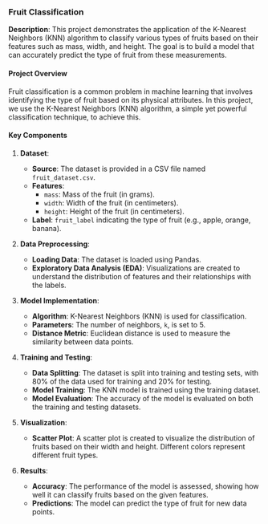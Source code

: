 ### Fruit Classification

**Description**: This project demonstrates the application of the K-Nearest Neighbors (KNN) algorithm to classify various types of fruits based on their features such as mass, width, and height. The goal is to build a model that can accurately predict the type of fruit from these measurements.

#### Project Overview

Fruit classification is a common problem in machine learning that involves identifying the type of fruit based on its physical attributes. In this project, we use the K-Nearest Neighbors (KNN) algorithm, a simple yet powerful classification technique, to achieve this.

#### Key Components

1. **Dataset**:
   - **Source**: The dataset is provided in a CSV file named `fruit_dataset.csv`.
   - **Features**: 
     - `mass`: Mass of the fruit (in grams).
     - `width`: Width of the fruit (in centimeters).
     - `height`: Height of the fruit (in centimeters).
   - **Label**: `fruit_label` indicating the type of fruit (e.g., apple, orange, banana).

2. **Data Preprocessing**:
   - **Loading Data**: The dataset is loaded using Pandas.
   - **Exploratory Data Analysis (EDA)**: Visualizations are created to understand the distribution of features and their relationships with the labels.

3. **Model Implementation**:
   - **Algorithm**: K-Nearest Neighbors (KNN) is used for classification.
   - **Parameters**: The number of neighbors, `k`, is set to 5.
   - **Distance Metric**: Euclidean distance is used to measure the similarity between data points.

4. **Training and Testing**:
   - **Data Splitting**: The dataset is split into training and testing sets, with 80% of the data used for training and 20% for testing.
   - **Model Training**: The KNN model is trained using the training dataset.
   - **Model Evaluation**: The accuracy of the model is evaluated on both the training and testing datasets.

5. **Visualization**:
   - **Scatter Plot**: A scatter plot is created to visualize the distribution of fruits based on their width and height. Different colors represent different fruit types.

6. **Results**:
   - **Accuracy**: The performance of the model is assessed, showing how well it can classify fruits based on the given features.
   - **Predictions**: The model can predict the type of fruit for new data points.

